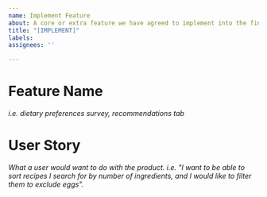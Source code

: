 ```yaml
---
name: Implement Feature
about: A core or extra feature we have agreed to implement into the final product
title: "[IMPLEMENT]"
labels: 
assignees: ''

---
```


# Feature Name

*i.e. dietary preferences survey, recommendations tab*

# User Story

*What a user would want to do with the product. i.e. "I want to be able to sort recipes I search for by number of ingredients, and I would like to filter them to exclude eggs".*
